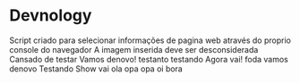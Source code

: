 # Devnology
Script criado para selecionar informações de pagina web através do proprio console do navegador
A imagem inserida deve ser desconsiderada
Cansado de testar
Vamos denovo!
testanto
testando
Agora vai!
foda
vamos denovo
Testando
Show
vai
ola
opa
opa
oi
bora
